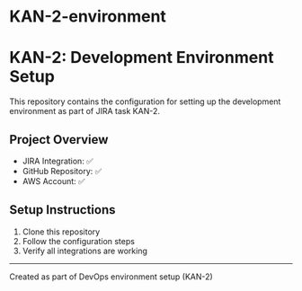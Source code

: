# KAN-2-environment
# KAN-2: Development Environment Setup

This repository contains the configuration for setting up the development environment as part of JIRA task KAN-2.

## Project Overview
- JIRA Integration: ✅
- GitHub Repository: ✅  
- AWS Account: ✅

## Setup Instructions
1. Clone this repository
2. Follow the configuration steps
3. Verify all integrations are working

---
Created as part of DevOps environment setup (KAN-2)

